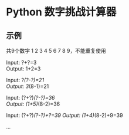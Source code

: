 # Python 数字挑战计算器

## 示例

共9个数字 1 2 3 4 5 6 7 8 9，不能重复使用

Input: ?+?=3  
Output: 1+2=3

Input: ?*(?-?)=21  
Output: 3*(8-1)=21

Input: (?+?)*(?-?)=36  
Output: (1+5)*(8-2)=36

Input: (?+?)*(?-?)+?=39
Output: (1+4)*(8-2)+9=39

...